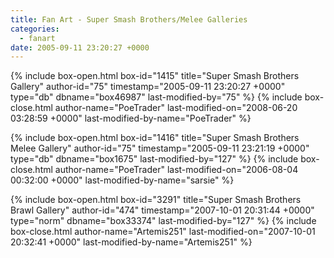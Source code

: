 ```yaml
---
title: Fan Art - Super Smash Brothers/Melee Galleries
categories:
  - fanart
date: 2005-09-11 23:20:27 +0000
---
```

{% include box-open.html box-id="1415" title="Super Smash Brothers Gallery" author-id="75" timestamp="2005-09-11 23:20:27 +0000" type="db" dbname="box46987" last-modified-by="75" %}
<navigator group="Fanart|SuperSmashBros" quantity="250" offdir="TRUE" /> <displaytor mode="thumbnail" />
{% include box-close.html author-name="PoeTrader" last-modified-on="2008-06-20 03:28:59 +0000" last-modified-by-name="PoeTrader" %}

{% include box-open.html box-id="1416" title="Super Smash Brothers Melee Gallery" author-id="75" timestamp="2005-09-11 23:21:19 +0000" type="db" dbname="box1675" last-modified-by="127" %}
<navigator group="Fanart|SuperSmashBrosMelee" quantity="250" offdir="TRUE" /> <displaytor mode="thumbnail" />
{% include box-close.html author-name="PoeTrader" last-modified-on="2006-08-04 00:32:00 +0000" last-modified-by-name="sarsie" %}

{% include box-open.html box-id="3291" title="Super Smash Brothers Brawl Gallery" author-id="474" timestamp="2007-10-01 20:31:44 +0000" type="norm" dbname="box33374" last-modified-by="127" %}
<navigator group="Fanart|SuperSmashBrosBrawl" quantity="250" offdir="TRUE" /> <displaytor mode="thumbnail" />
{% include box-close.html author-name="Artemis251" last-modified-on="2007-10-01 20:32:41 +0000" last-modified-by-name="Artemis251" %}
